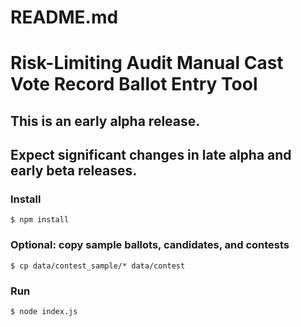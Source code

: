 # README.md

# Risk-Limiting Audit Manual Cast Vote Record Ballot Entry Tool

## This is an early alpha release.

## Expect significant changes in late alpha and early beta releases.

### Install
`$ npm install`

### Optional: copy sample ballots, candidates, and contests
`$ cp data/contest_sample/* data/contest`

### Run
`$ node index.js`

